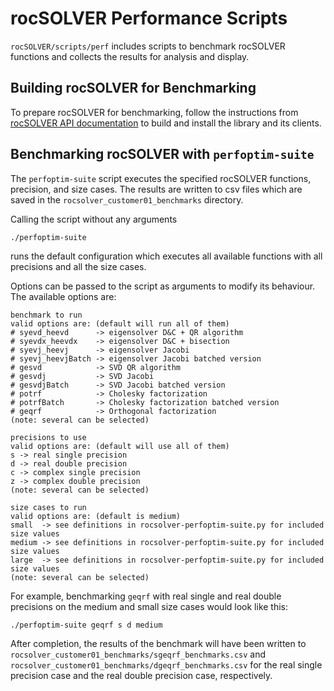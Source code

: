 # rocSOLVER Performance Scripts

`rocSOLVER/scripts/perf` includes scripts to benchmark rocSOLVER functions and collects the results for analysis and display.

## Building rocSOLVER for Benchmarking

To prepare rocSOLVER for benchmarking, follow the instructions from [rocSOLVER API documentation](https://rocm.docs.amd.com/projects/rocSOLVER/en/latest/installation/installlinux.html#install-linux) to build and install the library and its clients.

## Benchmarking rocSOLVER with `perfoptim-suite`

The `perfoptim-suite` script executes the specified rocSOLVER functions, precision, and size cases. The results are written to csv files which are saved in the `rocsolver_customer01_benchmarks` directory.

Calling the script without any arguments
```
./perfoptim-suite
```
runs the default configuration which executes all available functions with all precisions and all the size cases.

Options can be passed to the script as arguments to modify its behaviour. The available options are:
```
benchmark to run
valid options are: (default will run all of them)
# syevd_heevd      -> eigensolver D&C + QR algorithm
# syevdx_heevdx    -> eigensolver D&C + bisection
# syevj_heevj      -> eigensolver Jacobi
# syevj_heevjBatch -> eigensolver Jacobi batched version
# gesvd            -> SVD QR algorithm
# gesvdj           -> SVD Jacobi
# gesvdjBatch      -> SVD Jacobi batched version
# potrf            -> Cholesky factorization
# potrfBatch       -> Cholesky factorization batched version
# geqrf            -> Orthogonal factorization
(note: several can be selected)

precisions to use
valid options are: (default will use all of them)
s -> real single precision
d -> real double precision
c -> complex single precision
z -> complex double precision
(note: several can be selected)

size cases to run
valid options are: (default is medium)
small  -> see definitions in rocsolver-perfoptim-suite.py for included size values
medium -> see definitions in rocsolver-perfoptim-suite.py for included size values
large  -> see definitions in rocsolver-perfoptim-suite.py for included size values
(note: several can be selected)
```

For example, benchmarking `geqrf` with real single and real double precisions on the medium and small size cases would look like this:
```
./perfoptim-suite geqrf s d medium
```
After completion, the results of the benchmark will have been written to `rocsolver_customer01_benchmarks/sgeqrf_benchmarks.csv` and `rocsolver_customer01_benchmarks/dgeqrf_benchmarks.csv` for the real single precision case and the real double precision case, respectively.
